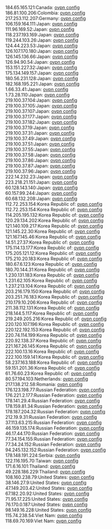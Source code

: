 184.65.165.121:Canada: [ovpn config](vpn/184_65_165_121.ovpn)  
186.81.100.206:Colombia: [ovpn config](vpn/186_81_100_206.ovpn)  
217.253.112.207:Germany: [ovpn config](vpn/217_253_112_207.ovpn)  
106.159.164.111:Japan: [ovpn config](vpn/106_159_164_111.ovpn)  
111.96.169.52:Japan: [ovpn config](vpn/111_96_169_52.ovpn)  
118.237.193.169:Japan: [ovpn config](vpn/118_237_193_169.ovpn)  
119.244.103.26:Japan: [ovpn config](vpn/119_244_103_26.ovpn)  
124.44.223.53:Japan: [ovpn config](vpn/124_44_223_53.ovpn)  
126.107.170.180:Japan: [ovpn config](vpn/126_107_170_180.ovpn)  
126.145.136.66:Japan: [ovpn config](vpn/126_145_136_66.ovpn)  
126.94.90.54:Japan: [ovpn config](vpn/126_94_90_54.ovpn)  
153.151.227.32:Japan: [ovpn config](vpn/153_151_227_32.ovpn)  
175.134.149.157:Japan: [ovpn config](vpn/175_134_149_157.ovpn)  
180.56.231.128:Japan: [ovpn config](vpn/180_56_231_128.ovpn)  
182.168.195.221:Japan: [ovpn config](vpn/182_168_195_221.ovpn)  
1.66.33.41:Japan: [ovpn config](vpn/1_66_33_41.ovpn)  
1.73.28.110:Japan: [ovpn config](vpn/1_73_28_110.ovpn)  
219.100.37.104:Japan: [ovpn config](vpn/219_100_37_104.ovpn)  
219.100.37.105:Japan: [ovpn config](vpn/219_100_37_105.ovpn)  
219.100.37.107:Japan: [ovpn config](vpn/219_100_37_107.ovpn)  
219.100.37.177:Japan: [ovpn config](vpn/219_100_37_177.ovpn)  
219.100.37.182:Japan: [ovpn config](vpn/219_100_37_182.ovpn)  
219.100.37.19:Japan: [ovpn config](vpn/219_100_37_19.ovpn)  
219.100.37.31:Japan: [ovpn config](vpn/219_100_37_31.ovpn)  
219.100.37.49:Japan: [ovpn config](vpn/219_100_37_49.ovpn)  
219.100.37.51:Japan: [ovpn config](vpn/219_100_37_51.ovpn)  
219.100.37.55:Japan: [ovpn config](vpn/219_100_37_55.ovpn)  
219.100.37.58:Japan: [ovpn config](vpn/219_100_37_58.ovpn)  
219.100.37.86:Japan: [ovpn config](vpn/219_100_37_86.ovpn)  
219.100.37.87:Japan: [ovpn config](vpn/219_100_37_87.ovpn)  
219.100.37.96:Japan: [ovpn config](vpn/219_100_37_96.ovpn)  
222.14.232.23:Japan: [ovpn config](vpn/222_14_232_23.ovpn)  
223.218.21.151:Japan: [ovpn config](vpn/223_218_21_151.ovpn)  
60.128.143.140:Japan: [ovpn config](vpn/60_128_143_140.ovpn)  
60.157.99.244:Japan: [ovpn config](vpn/60_157_99_244.ovpn)  
60.68.132.208:Japan: [ovpn config](vpn/60_68_132_208.ovpn)  
112.72.253.154:Korea Republic of: [ovpn config](vpn/112_72_253_154.ovpn)  
112.72.253.154:Korea Republic of: [ovpn config](vpn/112_72_253_154.ovpn)  
114.205.195.132:Korea Republic of: [ovpn config](vpn/114_205_195_132.ovpn)  
120.29.134.202:Korea Republic of: [ovpn config](vpn/120_29_134_202.ovpn)  
121.140.109.217:Korea Republic of: [ovpn config](vpn/121_140_109_217.ovpn)  
121.145.22.30:Korea Republic of: [ovpn config](vpn/121_145_22_30.ovpn)  
121.167.145.46:Korea Republic of: [ovpn config](vpn/121_167_145_46.ovpn)  
14.51.27.37:Korea Republic of: [ovpn config](vpn/14_51_27_37.ovpn)  
175.114.13.177:Korea Republic of: [ovpn config](vpn/175_114_13_177.ovpn)  
175.205.121.12:Korea Republic of: [ovpn config](vpn/175_205_121_12.ovpn)  
175.210.20.183:Korea Republic of: [ovpn config](vpn/175_210_20_183.ovpn)  
180.67.6.123:Korea Republic of: [ovpn config](vpn/180_67_6_123.ovpn)  
180.70.144.31:Korea Republic of: [ovpn config](vpn/180_70_144_31.ovpn)  
1.230.131.183:Korea Republic of: [ovpn config](vpn/1_230_131_183.ovpn)  
1.231.62.105:Korea Republic of: [ovpn config](vpn/1_231_62_105.ovpn)  
1.237.213.104:Korea Republic of: [ovpn config](vpn/1_237_213_104.ovpn)  
203.216.179.150:Korea Republic of: [ovpn config](vpn/203_216_179_150.ovpn)  
203.251.76.183:Korea Republic of: [ovpn config](vpn/203_251_76_183.ovpn)  
210.179.10.206:Korea Republic of: [ovpn config](vpn/210_179_10_206.ovpn)  
211.38.112.131:Korea Republic of: [ovpn config](vpn/211_38_112_131.ovpn)  
218.144.5.117:Korea Republic of: [ovpn config](vpn/218_144_5_117.ovpn)  
219.249.205.216:Korea Republic of: [ovpn config](vpn/219_249_205_216.ovpn)  
220.120.107.196:Korea Republic of: [ovpn config](vpn/220_120_107_196.ovpn)  
220.122.192.153:Korea Republic of: [ovpn config](vpn/220_122_192_153.ovpn)  
220.74.114.199:Korea Republic of: [ovpn config](vpn/220_74_114_199.ovpn)  
220.92.138.37:Korea Republic of: [ovpn config](vpn/220_92_138_37.ovpn)  
221.167.26.145:Korea Republic of: [ovpn config](vpn/221_167_26_145.ovpn)  
222.100.13.16:Korea Republic of: [ovpn config](vpn/222_100_13_16.ovpn)  
222.100.159.141:Korea Republic of: [ovpn config](vpn/222_100_159_141.ovpn)  
58.237.163.188:Korea Republic of: [ovpn config](vpn/58_237_163_188.ovpn)  
59.151.201.36:Korea Republic of: [ovpn config](vpn/59_151_201_36.ovpn)  
61.76.60.23:Korea Republic of: [ovpn config](vpn/61_76_60_23.ovpn)  
80.57.194.103:Netherlands: [ovpn config](vpn/80_57_194_103.ovpn)  
217.138.212.58:Romania: [ovpn config](vpn/217_138_212_58.ovpn)  
176.123.198.77:Russian Federation: [ovpn config](vpn/176_123_198_77.ovpn)  
176.221.2.177:Russian Federation: [ovpn config](vpn/176_221_2_177.ovpn)  
178.141.29.4:Russian Federation: [ovpn config](vpn/178_141_29_4.ovpn)  
178.159.81.34:Russian Federation: [ovpn config](vpn/178_159_81_34.ovpn)  
178.187.204.32:Russian Federation: [ovpn config](vpn/178_187_204_32.ovpn)  
212.19.9.31:Russian Federation: [ovpn config](vpn/212_19_9_31.ovpn)  
37.113.63.215:Russian Federation: [ovpn config](vpn/37_113_63_215.ovpn)  
46.159.135.174:Russian Federation: [ovpn config](vpn/46_159_135_174.ovpn)  
46.17.44.170:Russian Federation: [ovpn config](vpn/46_17_44_170.ovpn)  
77.34.154.155:Russian Federation: [ovpn config](vpn/77_34_154_155.ovpn)  
77.34.24.152:Russian Federation: [ovpn config](vpn/77_34_24_152.ovpn)  
94.245.132.152:Russian Federation: [ovpn config](vpn/94_245_132_152.ovpn)  
178.148.191.224:Serbia: [ovpn config](vpn/178_148_191_224.ovpn)  
122.116.195.70:Taiwan: [ovpn config](vpn/122_116_195_70.ovpn)  
171.6.16.101:Thailand: [ovpn config](vpn/171_6_16_101.ovpn)  
49.228.186.229:Thailand: [ovpn config](vpn/49_228_186_229.ovpn)  
108.160.238.79:United States: [ovpn config](vpn/108_160_238_79.ovpn)  
38.146.27.9:United States: [ovpn config](vpn/38_146_27_9.ovpn)  
47.149.203.42:United States: [ovpn config](vpn/47_149_203_42.ovpn)  
67.182.20.92:United States: [ovpn config](vpn/67_182_20_92.ovpn)  
71.95.17.225:United States: [ovpn config](vpn/71_95_17_225.ovpn)  
76.170.0.187:United States: [ovpn config](vpn/76_170_0_187.ovpn)  
98.149.16.228:United States: [ovpn config](vpn/98_149_16_228.ovpn)  
115.74.238.54:Viet Nam: [ovpn config](vpn/115_74_238_54.ovpn)  
118.69.70.169:Viet Nam: [ovpn config](vpn/118_69_70_169.ovpn)  
